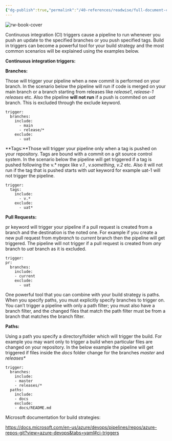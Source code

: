 ```yaml
---
{"dg-publish":true,"permalink":"/40-references/readwise/full-document-contents/build-triggers-on-azure-devops-pipelines/","tags":["rw/articles"]}
---
```


![rw-book-cover](https://readwise-assets.s3.amazonaws.com/static/images/article3.5c705a01b476.png)

Continuous integration (CI) triggers cause a pipeline to run whenever you push an update to the specified branches or you push specified tags. Build in triggers can become a powerful tool for your build strategy and the most common scenarios will be explained using the examples below.

**Continuous integration triggers:**

**Branches:**  

Those will trigger your pipeline when a new commit is performed on your branch. In the scenario below the pipeline will run if code is merged on your main branch or a branch starting from releases like *release1*, *release-1* *releases* etc. Also the pipeline **will not run** if a push is commited on *uat* branch. This is excluded through the exclude keyword.

```
trigger:  
  branches:  
    include:  
      - main  
      - release/*  
    exclude:  
      - uat
```

**Tags:**Those will trigger your pipeline only when a tag is pushed on your repository. Tags are bound with a commit on a git source control system. In the scenario below the pipeline will get triggered if a tag is pushed following the v.\* regex like *v.1* , *v.something*, *v.2* etc. Also it will not run if the tag that is pushed starts with *uat* keyword for example uat-1 will not trigger the pipeline.

```
trigger:  
  tags:  
    include:  
      - v.*  
    exclude:  
      - uat*
```

**Pull Requests:**  

pr keyword will trigger your pipeline if a pull request is created from a branch and the destination is the noted one. For example if you create a new pull request from *mybranch* to *current* branch then the pipeline will get triggered. The pipeline will not trigger if a pull request is created from *any* branch to *uat* branch as it is excluded.

```
trigger:  
pr:  
  branches:  
    include:  
    - current  
    exclude:  
      - uat
```

One powerful tool that you can combine with your build strategy is paths. When you specify paths, you must explicitly specify branches to trigger on. You can’t trigger a pipeline with only a path filter; you must also have a branch filter, and the changed files that match the path filter must be from a branch that matches the branch filter.

**Paths:**  

Using a path you specify a directory/folder which will trigger the build. For example you may want only to trigger a build when particular files are changed on your repository. In the below example the pipeline will get triggered if files inside the *docs* folder change for the branches *master* and *releases\**

```
trigger:  
  branches:  
    include:  
    - master  
    - releases/*  
  paths:  
    include:  
    - docs  
    exclude:  
    - docs/README.md
```

Microsoft documentation for build strategies:

<https://docs.microsoft.com/en-us/azure/devops/pipelines/repos/azure-repos-git?view=azure-devops&tabs=yaml#ci-triggers>
